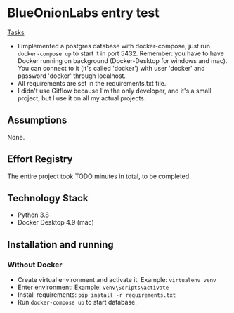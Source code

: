 # BlueOnionLabs entry test
[Tasks](https://github.com/BlueOnionLabs/api-spacex-backend)

- I implemented a postgres database with docker-compose, just run `docker-compose up` to start it in port 5432.
Remember: you have to have Docker running on background (Docker-Desktop for windows and mac).
You can connect to it (it's called 'docker') with user 'docker' and password 'docker' through localhost.
- All requirements are set in the requirements.txt file.
- I didn't use Gitflow because I'm the only developer, and it's a small project, but I use it on all my actual projects.

## Assumptions
None.

## Effort Registry

The entire project took TODO minutes in total, to be completed.

## Technology Stack

- Python 3.8
- Docker Desktop 4.9 (mac)

## Installation and running

### Without Docker

- Create virtual environment and activate it. Example: `virtualenv venv`
- Enter environment: Example: `venv\Scripts\activate`
- Install requirements: `pip install -r requirements.txt`
- Run `docker-compose up` to start database.
